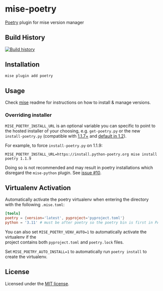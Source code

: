 # mise-poetry

[Poetry](https://github.com/python-poetry/poetry) plugin for mise version
manager

## Build History

[![Build history](https://buildstats.info/github/chart/mise-plugins/mise-poetry?branch=main)](https://github.com/mise-plugins/mise-poetry/actions)

## Installation

```bash
mise plugin add poetry
```

## Usage

Check [mise](https://github.com/jdx/mise) readme for instructions on how to
install & manage versions.

### Overriding installer

`MISE_POETRY_INSTALL_URL` is an optional variable you can specific to point to
the hosted installer of your choosing, e.g. `get-poetry.py` or the new `install-poetry.py`
(compatible with [1.1.7+](https://github.com/python-poetry/poetry/releases/tag/1.1.7) and
[default in 1.2](https://python-poetry.org/blog/announcing-poetry-1.2.0a1/#deprecation-of-the-get-poetrypy-script)).

For example, to force `install-poetry.py` on 1.1.9:

```
MISE_POETRY_INSTALL_URL=https://install.python-poetry.org mise install poetry 1.1.9
```

Doing so is not recommended and may result in poetry installations which
disregard the `mise-python` plugin. See [issue #10](https://github.com/mise-plugins/mise-poetry/issues/10).

## Virtualenv Activation

Automatically activate the poetry virtualenv when entering the directory with the following
`.mise.toml`:

```toml
[tools]
poetry = {version='latest', pyproject='pyproject.toml'}
python = '3.11' # must be after poetry so the poetry bin is first in PATH
```

You can also set `MISE_POETRY_VENV_AUTO=1` to automatically activate the virtualenv if the  
project contains both `pyproject.toml` and `poetry.lock` files.

Set `MISE_POETRY_AUTO_INSTALL=1` to automatically run `poetry install` to create the virtualenv.

## License

Licensed under the
[MIT license](https://github.com/mise-plugins/mise-poetry/blob/main/LICENSE).
